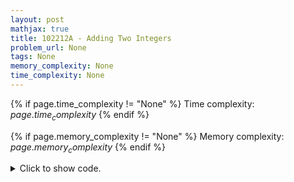 ```yaml
---
layout: post
mathjax: true
title: 102212A - Adding Two Integers
problem_url: None
tags: None
memory_complexity: None
time_complexity: None
---
```




{% if page.time_complexity != "None" %}
Time complexity: ${{ page.time_complexity }}$
{% endif %}

{% if page.memory_complexity != "None" %}
Memory complexity: ${{ page.memory_complexity }}$
{% endif %}

<details>
<summary>
<p style="display:inline">Click to show code.</p>
</summary>
```cpp
{% raw %}
using namespace std;
int main(void)
{
    int a, b;
    cin >> a >> b;
    cout << a + b << endl;
    return 0;
}

{% endraw %}
```
</details>

